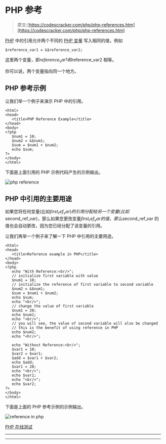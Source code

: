 # PHP 参考

> 原文:[https://codescracker.com/php/php-references.htm](https://codescracker.com/php/php-references.htm)

[PHP](/php/index.htm) 中的引用允许两个不同的 [PHP 变量](/php/php-variables.htm) 写入相同的值，例如

```
$reference_var1 = &$reference_var2;
```

这里两个变量，即$reference_var1 和$reference_var2 相等。

你可以说，两个变量指向同一个地方。

## PHP 参考示例

让我们举一个例子来演示 PHP 中的引用。

```
<html>
<head>
   <title>PHP Reference Example</title>
</head>
<body>
<?php
   $num1 = 10;
   $num2 = &$num1;
   $sum = $num1 + $num2;
   echo $sum;
?>
</body>
</html>
```

下面是上面引用的 PHP 示例代码产生的示例输出。

![php reference](../Images/ab86320394e56d9547218b47dcf39149.png)

## PHP 中引用的主要用途

如果您将任何变量(比如$first_ref_var)的引用分配给另一个变量(比如$second_ref_var)，那么如果您更改变量$first_ref_var 的值，那么$second_ref_var 的值也会自动更改，因为您已经分配了该变量的引用。

让我们再举一个例子来了解一下 PHP 中引用的主要用途。

```
<html>
<head>
   <title>Reference example in PHP</title>
</head>
<body>
<?php
   echo "With Reference:<br/>";
   // initialize first variable with value
   $num1 = 10;
   // initialize the reference of first variable to second variable
   $num2 = &$num1;
   $sum = $num1 + $num2;
   echo $sum;
   echo "<br/>";
   // change the value of first variable
   $num1 = 20;
   echo $num1;
   echo "<br/>";
   // you will see, the value of second variable will also be changed
   // this is the benefit of using reference in PHP
   echo $num2;
   echo "<hr/>";

   echo "Without Reference:<br/>";
   $var1 = 10;
   $var2 = $var1;
   $add = $var1 + $var2;
   echo $add;
   $var1 = 20;
   echo "<br/>";
   echo $var1;
   echo "<br/>";
   echo $var2;
?>
</body>
</html>
```

下面是上面的 PHP 参考示例的示例输出。

![reference in php](../Images/345a4108c62bd91bb1c3069460ac2b70.png)

[PHP 在线测试](/exam/showtest.php?subid=8)

* * *

* * *